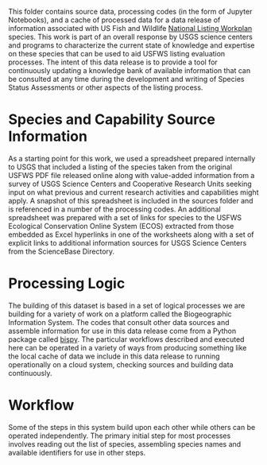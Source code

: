 This folder contains source data, processing codes (in the form of Jupyter Notebooks), and a cache of processed data for a data release of information associated with US Fish and Wildlife [National Listing Workplan](https://www.fws.gov/endangered/what-we-do/listing-workplan.html) species. This work is part of an overall response by USGS science centers and programs to characterize the current state of knowledge and expertise on these species that can be used to aid USFWS listing evaluation processes. The intent of this data release is to provide a tool for continuously updating a knowledge bank of available information that can be consulted at any time during the development and writing of Species Status Assessments or other aspects of the listing process.

# Species and Capability Source Information
As a starting point for this work, we used a spreadsheet prepared internally to USGS that included a listing of the species taken from the original USFWS PDF file released online along with value-added information from a survey of USGS Science Centers and Cooperative Research Units seeking input on what previous and current research activities and capabilities might apply. A snapshot of this spreadsheet is included in the sources folder and is referenced in a number of the processing codes. An additional spreadsheet was prepared with a set of links for species to the USFWS Ecological Conservation Online System (ECOS) extracted from those embedded as Excel hyperlinks in one of the worksheets along with a set of explicit links to additional information sources for USGS Science Centers from the ScienceBase Directory.

# Processing Logic
The building of this dataset is based in a set of logical processes we are building for a variety of work on a platform called the Biogeographic Information System. The codes that consult other data sources and assemble information for use in this data release come from a Python package called [bispy](https://github.com/usgs-bcb/bispy). The particular workflows described and executed here can be operated in a variety of ways from producing something like the local cache of data we include in this data release to running operationally on a cloud system, checking sources and building data continuously.

# Workflow
Some of the steps in this system build upon each other while others can be operated independently. The primary initial step for most processes involves reading out the list of species, assembling species names and available identifiers for use in other steps.
